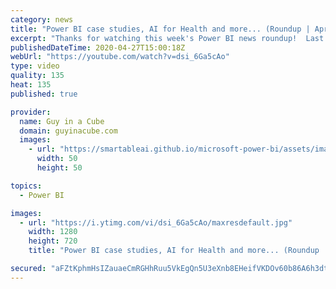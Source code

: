 ```yaml
---
category: news
title: "Power BI case studies, AI for Health and more... (Roundup | April 27, 2020)"
excerpt: "Thanks for watching this week's Power BI news roundup!  Last weeks roundup: https://guyinacu.be/roundup176 2 Minute Tuesday: https://guyinacu.be/priad Patrick's tech video: https://guyinacu.be/modelviewtips Adam's tech video: https://guyinacu.be/9thingstoknow  🔴 Live replay: https://guyinacu.be/April2020Recap"
publishedDateTime: 2020-04-27T15:00:18Z
webUrl: "https://youtube.com/watch?v=dsi_6Ga5cAo"
type: video
quality: 135
heat: 135
published: true

provider:
  name: Guy in a Cube
  domain: guyinacube.com
  images:
    - url: "https://smartableai.github.io/microsoft-power-bi/assets/images/organizations/guyinacube.com-50x50.jpg"
      width: 50
      height: 50

topics:
  - Power BI

images:
  - url: "https://i.ytimg.com/vi/dsi_6Ga5cAo/maxresdefault.jpg"
    width: 1280
    height: 720
    title: "Power BI case studies, AI for Health and more... (Roundup | April 27, 2020)"

secured: "aFZtKphmHsIZauaeCmRGHhRuu5VkEgQn5U3eXnb8EHeifVKDOv60b86A6h3dtuI5t9TLOd8CikEZbXE+H9hVOmisrmSEmZiUpumpl58/4/pVUcLbP9amq7Pzn2uMo6idnVkV2Kmt8dsrBxXHSTT0JIsfH+1b5NSdoHCr2cDtG2A7MHCVHu86jYyOGrHFlO+a7XomFXdS3ILyEDJtSQfnCbldUp4722lAk/nN2Q4upqpdz4x7U/Fj4uY4VvWe7zLh8tNoDjVZi/p3ZTKZQzIy6thnQdKoQfTZfJsLxSfzqxuDIo3Ep4ePyEQkHi/DHIt9eTLJHTayH5FoquTk0r7WBw==;o15dGmKo665Z2yEdTC7TYA=="
---
```


